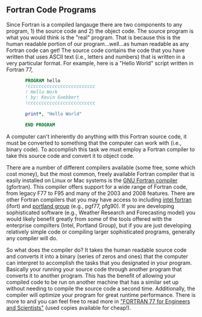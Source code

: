 ## Fortran Code Programs

Since Fortran is a compiled langauge there are two components to any program, 1\) the source code and 2\) the object code. The source program is what you would think is the "real" program. That is because this is the human readable portion of our program...well...as human readable as any Fortran code can get! The source code contains the code that you have written that uses ASCII text \(i.e., letters and numbers\) that is written in a very particular format. For example, here is a "Hello World" script written in Fortran 77,

```fortran
       PROGRAM hello
       !ccccccccccccccccccccccccc
       ! Hello Work
       ! by: Kevin Goebbert
       !ccccccccccccccccccccccccc

       print*, "Hello World"

       END PROGRAM
```

A computer can't inherently do anything with this Fortran source code, it must be converted to something that the computer can work with \(i.e., binary code\). To accomplish this task we must employ a Fortran compiler to take this source code and convert it to object code.

There are a number of different compilers available \(some free, some which cost money\), but the most common, freely available Fortran compiler that is easily installed on Linux or Mac systems is the [GNU Fortran compiler](https://gcc.gnu.org/fortran/) \(gfortran\). This compiler offers support for a wide range of Fortran code, from legacy F77 to F95 and many of the 2003 and 2008 features. There are other Fortran compilers that you may have access to including [intel fortran](https://software.intel.com/en-us/fortran-compilers) \(ifort\) and [portland group](http://www.pgroup.com) \(e.g., pgf77, pfg90\). If you are developing sophisticated software \(e.g., Weather Research and Forecasting model\) you would likely benefit greatly from some of the tools offered with the enterprise compilters \(Intel, Portland Group\), but if you are just developing relatively simple code or compiling larger sophisticated programs, generally any compiler will do.

So what does the compiler do? It takes the human readable source code and converts it into a binary \(series of zeros and ones\) that the computer can interpret to accomplish the tasks that you designated in your program. Basically your running your source code through another program that converts it to another program. This has the benefit of allowing your compiled code to be run on another machine that has a similar set up without needing to compile the source code a second time. Additionally, the compiler will optimize your program for great runtime performance. There is more to and you can feel free to read more in ["FORTRAN 77 for Engineers and Scientists"](https://books.google.com/books/about/FORTRAN_77_for_Engineers_and_Scientists.html?id=e4Q_AQAAIAAJ) \(used copies available for cheap!\).

